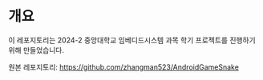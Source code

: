 # 개요

이 레포지토리는 2024-2 중앙대학교 임베디드시스템 과목 학기 프로젝트를 진행하기 위해 만들었습니다. 

원본 레포지토리: https://github.com/zhangman523/AndroidGameSnake


